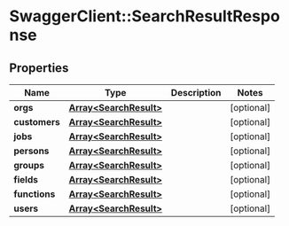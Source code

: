 # SwaggerClient::SearchResultResponse

## Properties
Name | Type | Description | Notes
------------ | ------------- | ------------- | -------------
**orgs** | [**Array&lt;SearchResult&gt;**](SearchResult.md) |  | [optional] 
**customers** | [**Array&lt;SearchResult&gt;**](SearchResult.md) |  | [optional] 
**jobs** | [**Array&lt;SearchResult&gt;**](SearchResult.md) |  | [optional] 
**persons** | [**Array&lt;SearchResult&gt;**](SearchResult.md) |  | [optional] 
**groups** | [**Array&lt;SearchResult&gt;**](SearchResult.md) |  | [optional] 
**fields** | [**Array&lt;SearchResult&gt;**](SearchResult.md) |  | [optional] 
**functions** | [**Array&lt;SearchResult&gt;**](SearchResult.md) |  | [optional] 
**users** | [**Array&lt;SearchResult&gt;**](SearchResult.md) |  | [optional] 


